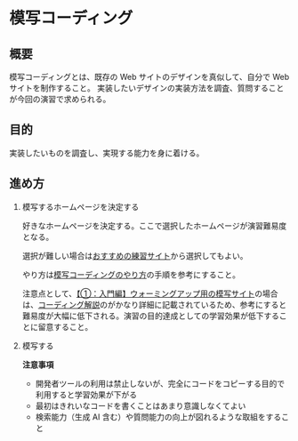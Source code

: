 # 模写コーディング

## 概要

模写コーディングとは、既存の Web サイトのデザインを真似して、自分で Web サイトを制作すること。
実装したいデザインの実装方法を調査、質問することが今回の演習で求められる。

## 目的

実装したいものを調査し、実現する能力を身に着ける。

## 進め方

1. 模写するホームページを決定する

   好きなホームページを決定する。ここで選択したホームページが演習難易度となる。

   選択が難しい場合は[おすすめの練習サイト](https://code-jump.com/coding-recommend/)から選択してもよい。

   やり方は[模写コーディングのやり方](https://code-jump.com/coding-step/)の手順を参考にすること。

   注意点として、[【①：入門編】ウォーミングアップ用の模写サイト](https://code-jump.com/profile-menu/)の場合は、[コーディング解説](https://code-jump.com/profile-p1/)のがかなり詳細に記載されているため、参考にすると難易度が大幅に低下される。演習の目的達成としての学習効果が低下することに留意すること。

2. 模写する

   **注意事項**

   - 開発者ツールの利用は禁止しないが、完全にコードをコピーする目的で利用すると学習効果が下がる
   - 最初はきれいなコードを書くことはあまり意識しなくてよい
   - 検索能力（生成 AI 含む）や質問能力の向上が図れるような取組をすること
